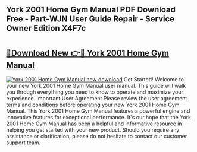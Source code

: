 ## York 2001 Home Gym Manual PDF Download Free - Part-WJN User Guide Repair - Service Owner Edition X4F7c

# <h2><a href="http://cf11106.oget.top/?id=York+2001+Home+Gym+Manual">🔗Download New 👉🔴 York 2001 Home Gym Manual</a></h2>

[![York 2001 Home Gym Manual new download](https://i.imgur.com/5g1atiW.png)](http://cf11106.oget.top/?id=York+2001+Home+Gym+Manual)
Get Started! Welcome to your new York 2001 Home Gym Manual user manual. This guide will walk you through everything you need to know to operate and maximize your experience. Important User Agreement Please review the user agreement terms and conditions before operating your new York 2001 Home Gym Manual. This York 2001 Home Gym Manual features a powerful engine and innovative features for exceptional performance. It's our hope that the York 2001 Home Gym Manual has been a helpful and informative resource in helping you get started with your new product. Should you require any assistance or clarification, please do not hesitate to contact our customer support team.
